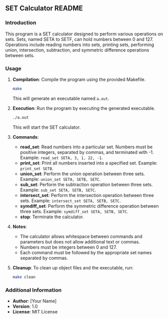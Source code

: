 ## SET Calculator README

### Introduction
This program is a SET calculator designed to perform various operations on sets. Sets, named SETA to SETF, can hold numbers between 0 and 127. Operations include reading numbers into sets, printing sets, performing union, intersection, subtraction, and symmetric difference operations between sets. 

### Usage
1. **Compilation**: Compile the program using the provided Makefile.
    ```bash
    make
    ```
    This will generate an executable named `a.out`.

2. **Execution**: Run the program by executing the generated executable.
    ```bash
    ./a.out
    ```
    This will start the SET calculator.

3. **Commands**:
    - **read_set**: Read numbers into a particular set. Numbers must be positive integers, separated by commas, and terminated with -1. Example: `read_set SETA, 3, 1, 22, -1`.
    - **print_set**: Print all numbers inserted into a specified set. Example: `print_set SETB`.
    - **union_set**: Perform the union operation between three sets. Example: `union_set SETA, SETB, SETC`.
    - **sub_set**: Perform the subtraction operation between three sets. Example: `sub_set SETA, SETB, SETC`.
    - **intersect_set**: Perform the intersection operation between three sets. Example: `intersect_set SETA, SETB, SETC`.
    - **symdiff_set**: Perform the symmetric difference operation between three sets. Example: `symdiff_set SETA, SETB, SETC`.
    - **stop**: Terminate the calculator.

4. **Notes**:
    - The calculator allows whitespace between commands and parameters but does not allow additional text or commas.
    - Numbers must be integers between 0 and 127.
    - Each command must be followed by the appropriate set names separated by commas.

5. **Cleanup**: To clean up object files and the executable, run:
    ```bash
    make clean
    ```

### Additional Information
- **Author**: [Your Name]
- **Version**: 1.0
- **License**: MIT License

